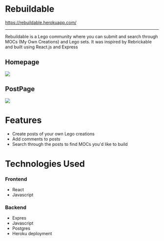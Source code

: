 # Rebuildable

https://rebuildable.herokuapp.com/

---
Rebuildable is a Lego community where you can submit and search through MOCs (My Own Creations) and Lego sets. It was inspired by Rebrickable and built using React.js and Express

## Homepage
![](https://imgur.com/F1Yg5sD.png)

## PostPage
![](https://imgur.com/wC8ZrXD.png)

# Features
* Create posts of your own Lego creations
* Add comments to posts
* Search through the posts to find MOCs you'd like to build

# Technologies Used
### Frontend
* React
* Javascript

### Backend
* Expres
* Javascript
* Postgres
* Heroku deployment

